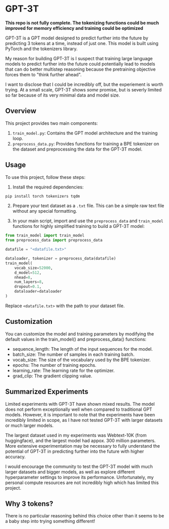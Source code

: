 # GPT-3T

**This repo is not fully complete. The tokenizing functions could be much improved for memory efficiency and training could be optimized**

GPT-3T is a GPT model designed to predict further into the future by predicting 3 tokens at a time, instead of just one. This model is built using PyTorch and the tokenizers library.

My reason for building GPT-3T is I suspect that training large language models to predict further into the future could potentially lead to models that can do better multistep reasoning because the pretraining objective forces them to "think further ahead".

I want to disclose that I could be incredibly off, but the experiement is worth trying. At a small scale, GPT-3T shows *some* promise, but is severly limited so far because of its very minimal data and model size.

## Overview

This project provides two main components:

1. `train_model.py`: Contains the GPT model architecture and the training loop.
2. `preprocess_data.py`: Provides functions for training a BPE tokenizer on the dataset and preprocessing the data for the GPT-3T model.

## Usage

To use this project, follow these steps:

1. Install the required dependencies:

```bash
pip install torch tokenizers tqdm
```

2. Prepare your text dataset as a `.txt` file. This can be a simple raw text file without any special formatting.

3. In your main script, import and use the `preprocess_data` and `train_model` functions for highly simplified training to build a GPT-3T model:


```python
from train_model import train_model
from preprocess_data import preprocess_data

datafile = "<datafile.txt>"

dataloader, tokenizer = preprocess_data(datafile)
train_model(
    vocab_size=52000,
    d_model=512,
    nhead=8,
    num_layers=8,
    dropout=0.1,
    dataloader=dataloader
)

```

Replace `<datafile.txt>` with the path to your dataset file.

## Customization
You can customize the model and training parameters by modifying the default values in the train_model() and preprocess_data() functions:

* sequence_length: The length of the input sequences for the model.
* batch_size: The number of samples in each training batch.
* vocab_size: The size of the vocabulary used by the BPE tokenizer.
* epochs: The number of training epochs.
* learning_rate: The learning rate for the optimizer.
* grad_clip: The gradient clipping value.

## Summarized Experiments

Limited experiments with GPT-3T have shown mixed results. The model does not perform exceptionally well when compared to traditional GPT models. However, it is important to note that the experiments have been incredibly limited in scope, as I have not tested GPT-3T with larger datasets or much larger models.

The largest dataset used in my experiments was Webtext-10K (from huggingface), and the largest model had appox. 300 million parameters. More extensive experimentation may be necessary to fully understand the potential of GPT-3T in predicting further into the future with higher accuracy.

I would encourage the community to test the GPT-3T model with much larger datasets and bigger models, as well as explore different hyperparameter settings to improve its performance. Unfortunately, my personal compute resources are not incredibly high which has limited this project.


## Why 3 tokens?
There is no particular reasoning behind this choice other than it seems to be a baby step into trying something different!
